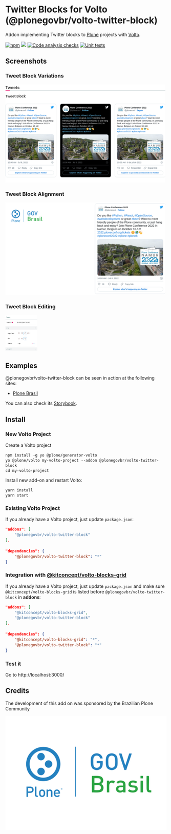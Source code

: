 # Twitter Blocks for Volto (@plonegovbr/volto-twitter-block)

Addon implementing Twitter blocks to [Plone](https://plone.org) projects with [Volto](https://github.com/plone/volto).

[![npm](https://img.shields.io/npm/v/@plonegovbr/volto-twitter-block)](https://www.npmjs.com/package/@plonegovbr/volto-twitter-block)
[![](https://img.shields.io/badge/-Storybook-ff4785?logo=Storybook&logoColor=white&style=flat-square)](https://plonegovbr.github.io/volto-twitter-block/)
[![Code analysis checks](https://github.com/plonegovbr/volto-twitter-block/actions/workflows/code.yml/badge.svg)](https://github.com/plonegovbr/volto-twitter-block/actions/workflows/code.yml)
[![Unit tests](https://github.com/plonegovbr/volto-twitter-block/actions/workflows/unit.yml/badge.svg)](https://github.com/plonegovbr/volto-twitter-block/actions/workflows/unit.yml)

## Screenshots

### Tweet Block Variations

<img alt="Screenshot" src="./docs/block-variations.png" width="500" />

### Tweet Block Alignment

<img alt="Screenshot" src="./docs/block-alignment.png" width="500" />

### Tweet Block Editing

<img alt="Screenshot" src="./docs/block-sidebar-editing.png" width="100" />

## Examples

@plonegovbr/volto-twitter-block can be seen in action at the following sites:

- [Plone Brasil](https://plone.org.br)

You can also check its [Storybook](https://plonegovbr.github.io/volto-twitter-block/).

## Install

### New Volto Project

Create a Volto project

```shell
npm install -g yo @plone/generator-volto
yo @plone/volto my-volto-project --addon @plonegovbr/volto-twitter-block
cd my-volto-project
```

Install new add-on and restart Volto:

```shell
yarn install
yarn start
```

### Existing Volto Project

If you already have a Volto project, just update `package.json`:

```JSON
"addons": [
    "@plonegovbr/volto-twitter-block"
],

"dependencies": {
    "@plonegovbr/volto-twitter-block": "*"
}
```

### Integration with [@kitconcept/volto-blocks-grid](https://github.com/kitconcept/volto-blocks-grid)

If you already have a Volto project, just update `package.json` and make sure `@kitconcept/volto-blocks-grid` is listed before `@plonegovbr/volto-twitter-block` in **addons**:

```JSON
"addons": [
    "@kitconcept/volto-blocks-grid",
    "@plonegovbr/volto-twitter-block"
],

"dependencies": {
    "@kitconcept/volto-blocks-grid": "*",
    "@plonegovbr/volto-twitter-block": "*"
}
```

### Test it

Go to http://localhost:3000/

## Credits

The development of this add on was sponsored by the Brazilian Plone Community

[![PloneGov-Br](docs/plonegovbr.png)](https://plone.org.br/)

